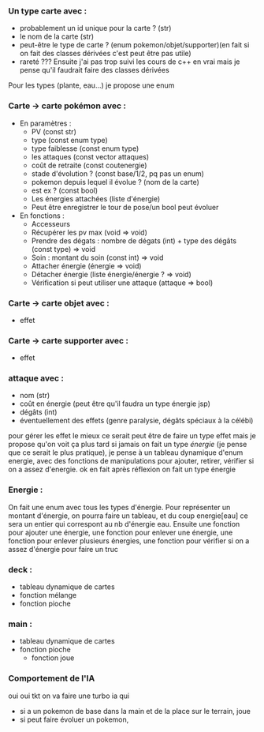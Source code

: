 ### Un type carte avec :
- probablement un id unique pour la carte ? (str)
- le nom de la carte (str)
- peut-être le type de carte ? (enum pokemon/objet/supporter)(en fait si on fait des classes dérivées c'est peut être pas utile)
- rareté ???
Ensuite j'ai pas trop suivi les cours de c++ en vrai mais je pense qu'il faudrait faire des classes dérivées

Pour les types (plante, eau...) je propose une enum

### Carte -> carte pokémon avec :
- En paramètres :
	- PV (const str)
	- type (const enum type)
	- type faiblesse (const enum type)
	- les attaques (const vector attaques)
	- coût de retraite (const coutenergie)
	- stade d'évolution ? (const base/1/2, pq pas un enum)
	- pokemon depuis lequel il évolue ? (nom de la carte)
	- est ex ? (const bool)
 	- Les énergies attachées (liste d'énergie)
 	- Peut être enregistrer le tour de pose/un bool peut évoluer 
 - En fonctions :
 	- Accesseurs
  	- Récupérer les pv max (void => void)
 	- Prendre des dégats : nombre de dégats (int) + type des dégâts (const type) => void
  	- Soin : montant du soin (const int) => void
   	- Attacher énergie (énergie => void)
   	- Détacher énergie (liste énergie/énergie ? => void)
   	- Vérification si peut utiliser une attaque (attaque => bool)

	
### Carte -> carte objet avec :
- effet

### Carte -> carte supporter avec :
- effet

### attaque avec :
- nom (str)
- coût en énergie (peut être qu'il faudra un type énergie jsp)
- dégâts (int)
- éventuellement des effets (genre paralysie, dégâts spéciaux à la célébi)
	
pour gérer les effet le mieux ce serait peut être de faire un type effet mais je propose qu'on voit ça plus tard
si jamais on fait un type *énergie* (je pense que ce serait le plus pratique), je pense à un tableau dynamique d'enum energie, avec des fonctions de manipulations pour ajouter, retirer, vérifier si on a assez d'energie. ok en fait après réflexion on fait un type énergie

### Energie :

On fait une enum avec tous les types d'énergie. Pour représenter un montant d'énergie, on pourra faire un tableau, et du coup energie\[eau\] ce sera un entier qui correspont au nb d'énergie eau.
Ensuite une fonction pour ajouter une énergie, une fonction pour enlever une énergie, une fonction pour enlever plusieurs énergies, une fonction pour vérifier si on a assez d'énergie pour faire un truc

### deck :
- tableau dynamique de cartes
- fonction mélange
- fonction pioche

### main :
- tableau dynamique de cartes
- fonction pioche
	- fonction joue

### Comportement de l'IA
oui oui tkt on va faire une turbo ia qui
- si a un pokemon de base dans la main et de la place sur le terrain, joue
- si peut faire évoluer un pokemon, 
